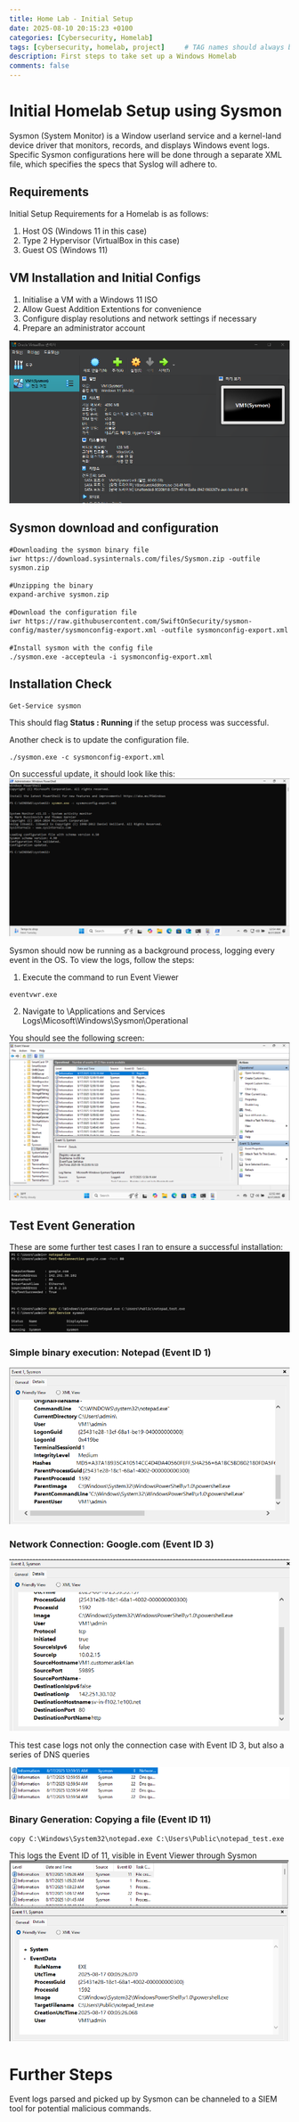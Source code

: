 ```yaml
---
title: Home Lab - Initial Setup
date: 2025-08-10 20:15:23 +0100
categories: [Cybersecurity, Homelab]
tags: [cybersecurity, homelab, project]     # TAG names should always be lowercase
description: First steps to take set up a Windows Homelab
comments: false
---
```

# Initial Homelab Setup using Sysmon
Sysmon (System Monitor) is a Window userland service and a kernel-land device driver that monitors, records, and displays Windows event logs.
Specific Sysmon configurations here will be done through a separate XML file, which specifies the specs that Syslog will adhere to.

## Requirements
Initial Setup Requirements for a Homelab is as follows:
1. Host OS (Windows 11 in this case)
2. Type 2 Hypervisor (VirtualBox in this case)
3. Guest OS (Windows 11)

## VM Installation and Initial Configs
1. Initialise a VM with a Windows 11 ISO
2. Allow Guest Addition Extentions for convenience
3. Configure display resolutions and network settings if necessary
4. Prepare an administrator account

![VBCapture](/assets/img/posts/homelab/sysmon_install/vbsetup.png)

## Sysmon download and configuration
~~~shell
#Downloading the sysmon binary file
iwr https://download.sysinternals.com/files/Sysmon.zip -outfile sysmon.zip

#Unzipping the binary
expand-archive sysmon.zip

#Download the configuration file
iwr https://raw.githubusercontent.com/SwiftOnSecurity/sysmon-config/master/sysmonconfig-export.xml -outfile sysmonconfig-export.xml

#Install sysmon with the config file
./sysmon.exe -accepteula -i sysmonconfig-export.xml
~~~

## Installation Check
~~~shell
Get-Service sysmon
~~~
This should flag **Status : Running** if the setup process was successful.

Another check is to update the configuration file.
~~~shell
./sysmon.exe -c sysmonconfig-export.xml
~~~
On successful update, it should look like this:
![updatecheck](/assets/img/posts/homelab/sysmon_install/sysmoncheck.png)

Sysmon should now be running as a background process, logging every event in the OS.
To view the logs, follow the steps:
1. Execute the command to run Event Viewer
~~~shell
eventvwr.exe
~~~
2. Navigate to \Applications and Services Logs\Micosoft\Windows\Sysmon\Operational

You should see the following screen:
![eventviewer](/assets/img/posts/homelab/sysmon_install/eventviewer.png)

## Test Event Generation
These are some further test cases I ran to ensure a successful installation:
![Test Cases](/assets/img/posts/homelab/sysmon_install/testcases.png)

### Simple binary execution: Notepad (Event ID 1)
![notepadtest](/assets/img/posts/homelab/sysmon_install/notepadtest.png)

### Network Connection: Google.com (Event ID 3)
![connectionTest1](/assets/img/posts/homelab/sysmon_install/netconnectiontest.png)

This test case logs not only the connection case with Event ID 3, but also a series of DNS queries

![connectionTest2](/assets/img/posts/homelab/sysmon_install/netconnectiontest2.png)

### Binary Generation: Copying a file (Event ID 11)
~~~shell
copy C:\Windows\System32\notepad.exe C:\Users\Public\notepad_test.exe
~~~

This logs the Event ID of 11, visible in Event Viewer through Sysmon
![filecopytest](/assets/img/posts/homelab/sysmon_install/filecopytest.png)


# Further Steps
Event logs parsed and picked up by Sysmon can be channeled to a SIEM tool for potential malicious commands.